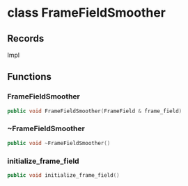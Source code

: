 # class FrameFieldSmoother


## Records

Impl



## Functions

### FrameFieldSmoother

```cpp
public void FrameFieldSmoother(FrameField & frame_field)
```


### ~FrameFieldSmoother

```cpp
public void ~FrameFieldSmoother()
```


### initialize_frame_field

```cpp
public void initialize_frame_field()
```




